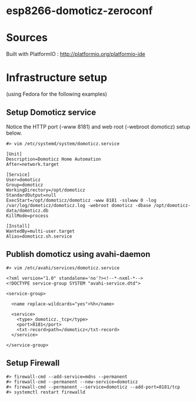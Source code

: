 # esp8266-domoticz-zeroconf

# Sources
Built with PlatformIO : http://platformio.org/platformio-ide

# Infrastructure setup

(using Fedora for the following examples)

## Setup Domoticz service

Notice the HTTP port (-www 8181) and web root (-webroot domoticz) setup below.

```
#> vim /etc/systemd/system/domoticz.service

[Unit]
Description=Domoticz Home Automation
After=network.target

[Service]
User=domoticz
Group=domoticz
WorkingDirectory=/opt/domoticz
StandardOutput=null
ExecStart=/opt/domoticz/domoticz -www 8181 -sslwww 0 -log /var/log/domoticz/domoticz.log -webroot domoticz -dbase /opt/domoticz-data/domoticz.db
KillMode=process

[Install]
WantedBy=multi-user.target
Alias=domoticz.sh.service
```

## Publish domoticz using avahi-daemon

```
#> vim /etc/avahi/services/domoticz.service

<?xml version="1.0" standalone='no'?><!--*-nxml-*-->
<!DOCTYPE service-group SYSTEM "avahi-service.dtd">

<service-group>

  <name replace-wildcards="yes">%h</name>

  <service>
    <type>_domoticz._tcp</type>
    <port>8181</port>
    <txt-record>path=/domoticz</txt-record>
  </service>

</service-group>
```

## Setup Firewall
```
#> firewall-cmd --add-service=mdns --permanent
#> firewall-cmd --permanent --new-service=domoticz
#> firewall-cmd --permanent --service=domoticz --add-port=8181/tcp
#> systemctl restart firewalld
```
